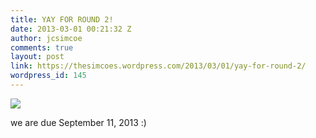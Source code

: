 ```yaml
---
title: YAY FOR ROUND 2!
date: 2013-03-01 00:21:32 Z
author: jcsimcoe
comments: true
layout: post
link: https://thesimcoes.wordpress.com/2013/03/01/yay-for-round-2/
wordpress_id: 145
---
```


![](/public/assets/ee7a6781abe5ccd04bf37f80453c6528/tumblr_inline_miygytDUQ61qz4rgp.jpg)




we are due September 11, 2013 :)
